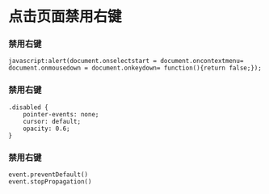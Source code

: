 # 点击页面禁用右键

### 禁用右键

    javascript:alert(document.onselectstart = document.oncontextmenu= document.onmousedown = document.onkeydown= function(){return false;});

### 禁用右键

    .disabled {
        pointer-events: none;
        cursor: default;
        opacity: 0.6;
    }

### 禁用右键

    event.preventDefault()
    event.stopPropagation()